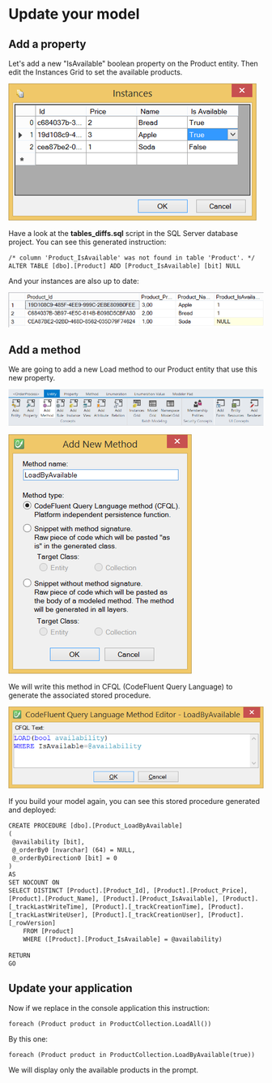 # Update your model

## Add a property

Let's add a new "IsAvailable" boolean property on the Product entity. Then edit the Instances Grid to set the available products.

![](img/getting-started/update-your-model-01.png)

Have a look at the **tables_diffs.sql** script in the SQL Server database project. You can see this generated instruction:

    /* column 'Product_IsAvailable' was not found in table 'Product'. */
    ALTER TABLE [dbo].[Product] ADD [Product_IsAvailable] [bit] NULL

And your instances are also up to date:

![](img/getting-started/update-your-model-02.png)


## Add a method

We are going to add a new Load method to our Product entity that use this new property.

![](img/getting-started/update-your-model-03.png)

![](img/getting-started/update-your-model-04.png)

We will write this method in CFQL (CodeFluent Query Language) to generate the associated stored procedure.

![](img/getting-started/update-your-model-05.png)

If you build your model again, you can see this stored procedure generated and deployed:

    CREATE PROCEDURE [dbo].[Product_LoadByAvailable]
    (
     @availability [bit],
     @_orderBy0 [nvarchar] (64) = NULL,
     @_orderByDirection0 [bit] = 0
    )
    AS
    SET NOCOUNT ON
    SELECT DISTINCT [Product].[Product_Id], [Product].[Product_Price], [Product].[Product_Name], [Product].[Product_IsAvailable], [Product].[_trackLastWriteTime], [Product].[_trackCreationTime], [Product].[_trackLastWriteUser], [Product].[_trackCreationUser], [Product].[_rowVersion] 
        FROM [Product]
        WHERE ([Product].[Product_IsAvailable] = @availability)
    
    RETURN
    GO


## Update your application

Now if we replace in the console application this instruction:

    foreach (Product product in ProductCollection.LoadAll())

By this one:

    foreach (Product product in ProductCollection.LoadByAvailable(true))

We will display only the available products in the prompt.
